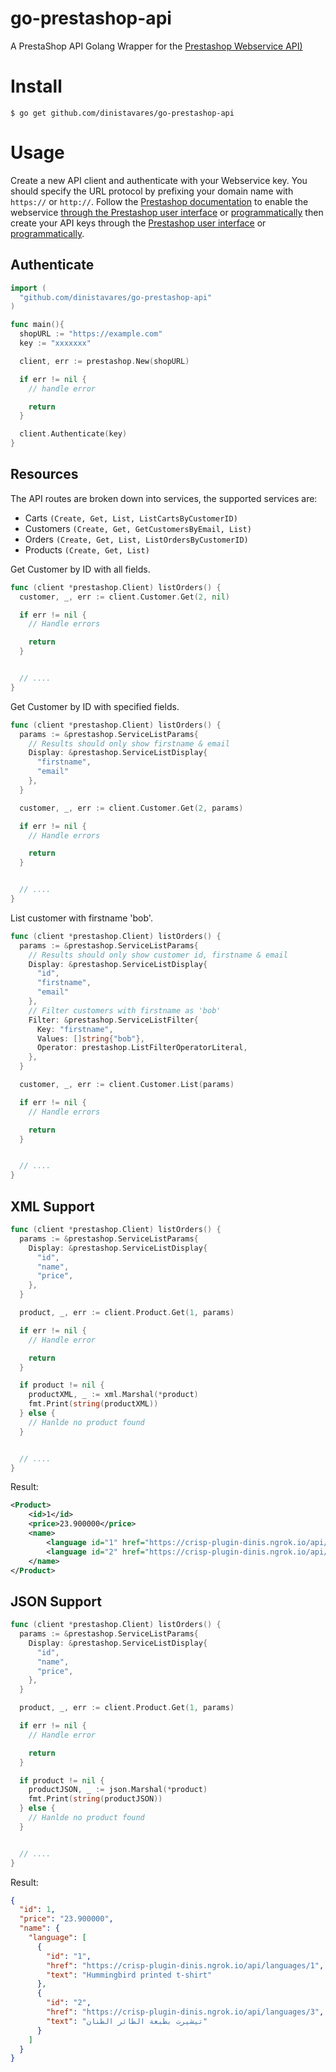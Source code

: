 # go-prestashop-api

A PrestaShop API Golang Wrapper for the [Prestashop Webservice API)](https://devdocs.prestashop-project.org/8/webservice/)

# Install

```console
$ go get github.com/dinistavares/go-prestashop-api
```

# Usage

Create a new API client and authenticate with your Webservice key. You should specify the URL protocol by prefixing your domain name with `https://` or `http://`. Follow the [Prestashop documentation](https://devdocs.prestashop-project.org/8/webservice/tutorials/creating-access/) to enable the webservice [through the Prestashop user interface](https://devdocs.prestashop-project.org/8/webservice/tutorials/creating-access/#via-the-user-interface) or [programmatically](https://devdocs.prestashop-project.org/8/webservice/tutorials/creating-access/#programmatically) then create your API keys through the [Prestashop user interface](https://devdocs.prestashop-project.org/8/webservice/tutorials/creating-access/#via-the-user-interface-1) or [programmatically](https://devdocs.prestashop-project.org/8/webservice/tutorials/creating-access/#programatically).

## Authenticate
```go
import (
  "github.com/dinistavares/go-prestashop-api"
)

func main(){
  shopURL := "https://example.com"
  key := "xxxxxxx"

  client, err := prestashop.New(shopURL)

  if err != nil {
    // handle error

    return
  }

  client.Authenticate(key)
}

```

## Resources

The API routes are broken down into services, the supported services are:

- Carts `(Create, Get, List, ListCartsByCustomerID)`
- Customers `(Create, Get, GetCustomersByEmail, List)`
- Orders `(Create, Get, List, ListOrdersByCustomerID)`
- Products `(Create, Get, List)`

Get Customer by ID with all fields.

```go
func (client *prestashop.Client) listOrders() {
  customer, _, err := client.Customer.Get(2, nil)

  if err != nil {
    // Handle errors

    return
  }


  // ....
}

```

Get Customer by ID with specified fields.

```go
func (client *prestashop.Client) listOrders() {
  params := &prestashop.ServiceListParams{
    // Results should only show firstname & email
    Display: &prestashop.ServiceListDisplay{
      "firstname",
      "email"
    },
  }

  customer, _, err := client.Customer.Get(2, params)

  if err != nil {
    // Handle errors

    return
  }


  // ....
}

```

List customer with firstname 'bob'.

```go
func (client *prestashop.Client) listOrders() {
  params := &prestashop.ServiceListParams{
    // Results should only show customer id, firstname & email
    Display: &prestashop.ServiceListDisplay{
      "id",
      "firstname",
      "email"
    },
    // Filter customers with firstname as 'bob'
    Filter: &prestashop.ServiceListFilter{
      Key: "firstname",
      Values: []string{"bob"},
      Operator: prestashop.ListFilterOperatorLiteral,
    },
  }

  customer, _, err := client.Customer.List(params)

  if err != nil {
    // Handle errors

    return
  }


  // ....
}

```

## XML Support

```go
func (client *prestashop.Client) listOrders() {
  params := &prestashop.ServiceListParams{
    Display: &prestashop.ServiceListDisplay{
      "id",
      "name",
      "price",
    },
  }

  product, _, err := client.Product.Get(1, params)

  if err != nil {
    // Handle error

    return
  }

  if product != nil {
    productXML, _ := xml.Marshal(*product)
    fmt.Print(string(productXML))
  } else {
    // Hanlde no product found
  }


  // ....
}

```

Result: 
```xml
<Product>
    <id>1</id>
    <price>23.900000</price>
    <name>
        <language id="1" href="https://crisp-plugin-dinis.ngrok.io/api/languages/1">Hummingbird printed t-shirt</language>
        <language id="2" href="https://crisp-plugin-dinis.ngrok.io/api/languages/3">تيشيرت بطبعة الطائر الطنان</language>
    </name>
</Product>
```

## JSON Support


```go
func (client *prestashop.Client) listOrders() {
  params := &prestashop.ServiceListParams{
    Display: &prestashop.ServiceListDisplay{
      "id",
      "name",
      "price",
    },
  }

  product, _, err := client.Product.Get(1, params)

  if err != nil {
    // Handle error

    return
  }

  if product != nil {
    productJSON, _ := json.Marshal(*product)
    fmt.Print(string(productJSON))
  } else {
    // Hanlde no product found
  }


  // ....
}

```

Result: 
```json
{
  "id": 1,
  "price": "23.900000",
  "name": {
    "language": [
      {
        "id": "1",
        "href": "https://crisp-plugin-dinis.ngrok.io/api/languages/1",
        "text": "Hummingbird printed t-shirt"
      },
      {
        "id": "2",
        "href": "https://crisp-plugin-dinis.ngrok.io/api/languages/3",
        "text": "تيشيرت بطبعة الطائر الطنان"
      }
    ]
  }
}
```
